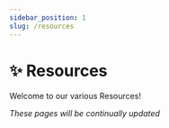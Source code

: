 ```yaml
---
sidebar_position: 1
slug: /resources
---
```


# ✨ Resources
Welcome to our various Resources!

*These pages will be continually updated*